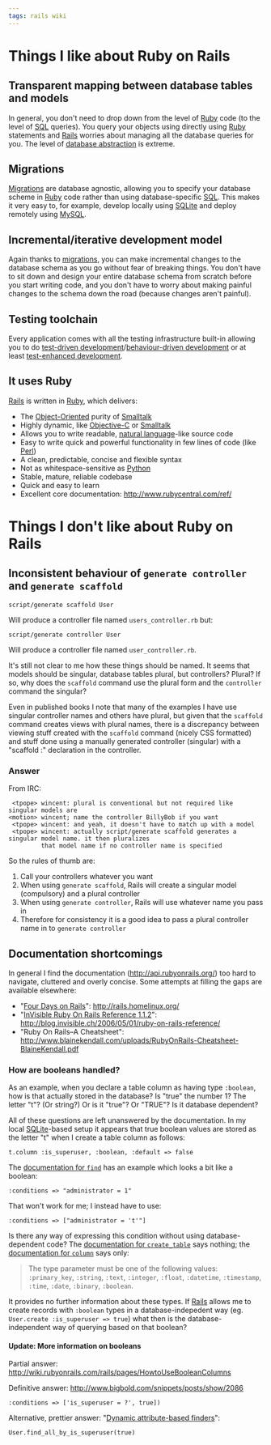 ```yaml
---
tags: rails wiki
---
```


# Things I like about Ruby on Rails

## Transparent mapping between database tables and models

In general, you don't need to drop down from the level of [Ruby](/wiki/Ruby) code (to the level of [SQL](/wiki/SQL) queries). You query your objects using directly using [Ruby](/wiki/Ruby) statements and [Rails](/wiki/Rails) worries about managing all the database queries for you. The level of [database abstraction](/wiki/database_abstraction) is extreme.

## Migrations

[Migrations](/wiki/Migrations) are database agnostic, allowing you to specify your database scheme in [Ruby](/wiki/Ruby) code rather than using database-specific [SQL](/wiki/SQL). This makes it very easy to, for example, develop locally using [SQLite](/wiki/SQLite) and deploy remotely using [MySQL](/wiki/MySQL).

## Incremental/iterative development model

Again thanks to [migrations](/wiki/migrations), you can make incremental changes to the database schema as you go without fear of breaking things. You don't have to sit down and design your entire database schema from scratch before you start writing code, and you don't have to worry about making painful changes to the schema down the road (because changes aren't painful).

## Testing toolchain

Every application comes with all the testing infrastructure built-in allowing you to do [test-driven development](/wiki/test-driven_development)/[behaviour-driven development](/wiki/behaviour-driven_development) or at least [test-enhanced development](/wiki/test-enhanced_development).

## It uses Ruby

[Rails](/wiki/Rails) is written in [Ruby](/wiki/Ruby), which delivers:

-   The [Object-Oriented](/wiki/Object-Oriented) purity of [Smalltalk](/wiki/Smalltalk)
-   Highly dynamic, like [Objective-C](/wiki/Objective-C) or [Smalltalk](/wiki/Smalltalk)
-   Allows you to write readable, [natural language](/wiki/natural_language)-like source code
-   Easy to write quick and powerful functionality in few lines of code (like [Perl](/wiki/Perl))
-   A clean, predictable, concise and flexible syntax
-   Not as whitespace-sensitive as [Python](/wiki/Python)
-   Stable, mature, reliable codebase
-   Quick and easy to learn
-   Excellent core documentation: <http://www.rubycentral.com/ref/>

# Things I don't like about Ruby on Rails

## Inconsistent behaviour of `generate controller` and `generate scaffold`

    script/generate scaffold User

Will produce a controller file named `users_controller.rb` but:

    script/generate controller User

Will produce a controller file named `user_controller.rb`.

It's still not clear to me how these things should be named. It seems that models should be singular, database tables plural, but controllers? Plural? If so, why does the `scaffold` command use the plural form and the `controller` command the singular?

Even in published books I note that many of the examples I have use singular controller names and others have plural, but given that the `scaffold` command creates views with plural names, there is a discrepancy between viewing stuff created with the `scaffold` command (nicely CSS formatted) and stuff done using a manually generated controller (singular) with a "scaffold :" declaration in the controller.

### Answer

From IRC:

     <tpope> wincent: plural is conventional but not required like singular models are
    <motion> wincent; name the controller BillyBob if you want
     <tpope> wincent: and yeah, it doesn't have to match up with a model
     <tpope> wincent: actually script/generate scaffold generates a singular model name. it then pluralizes
             that model name if no controller name is specified

So the rules of thumb are:

1.  Call your controllers whatever you want
2.  When using `generate scaffold`, Rails will create a singular model (compulsory) and a plural controller
3.  When using `generate controller`, Rails will use whatever name you pass in
4.  Therefore for consistency it is a good idea to pass a plural controller name in to `generate controller`

## Documentation shortcomings

In general I find the documentation (<http://api.rubyonrails.org/>) too hard to navigate, cluttered and overly concise. Some attempts at filling the gaps are available elsewhere:

-   "[Four Days on Rails](http://www.rails4days.pwp.blueyonder.co.uk/Rails4Days.pdf)": <http://rails.homelinux.org/>
-   "[InVisible Ruby On Rails Reference 1.1.2](http://blog.invisible.ch/files/rails-reference-1.1.pdf)": <http://blog.invisible.ch/2006/05/01/ruby-on-rails-reference/>
-   "Ruby On Rails–A Cheatsheet": <http://www.blainekendall.com/uploads/RubyOnRails-Cheatsheet-BlaineKendall.pdf>

### How are booleans handled?

As an example, when you declare a table column as having type `:boolean`, how is that actually stored in the database? Is "true" the number 1? The letter "t"? (Or string?) Or is it "true"? Or "TRUE"? Is it database dependent?

All of these questions are left unanswered by the documentation. In my local [SQLite](/wiki/SQLite)-based setup it appears that true boolean values are stored as the letter "t" when I create a table column as follows:

    t.column :is_superuser, :boolean, :default => false

The [documentation for `find`](http://api.rubyonrails.org/classes/ActiveRecord/Base.html#M000860) has an example which looks a bit like a boolean:

    :conditions => "administrator = 1"

That won't work for me; I instead have to use:

    :conditions => ["administrator = 't'"]

Is there any way of expressing this condition without using database-dependent code? The [documentation for `create_table`](http://api.rubyonrails.org/classes/ActiveRecord/ConnectionAdapters/SchemaStatements.html#M000604) says nothing; the [documentation for `column`](http://api.rubyonrails.org/classes/ActiveRecord/ConnectionAdapters/TableDefinition.html#M000659) says only:

> The type parameter must be one of the following values: `:primary_key`, `:string`, `:text`, `:integer`, `:float`, `:datetime`, `:timestamp`, `:time`, `:date`, `:binary`, `:boolean`.

It provides no further information about these types. If [Rails](/wiki/Rails) allows me to create records with `:boolean` types in a database-indepedent way (eg. `User.create :is_superuser => true`) what then is the database-independent way of querying based on that boolean?

#### Update: More information on booleans

Partial answer: <http://wiki.rubyonrails.com/rails/pages/HowtoUseBooleanColumns>

Definitive answer: <http://www.bigbold.com/snippets/posts/show/2086>

    :conditions => ['is_superuser = ?', true])

Alternative, prettier answer: "[Dynamic attribute-based finders](http://api.rubyonrails.org/classes/ActiveRecord/Base.html)":

    User.find_all_by_is_superuser(true)
